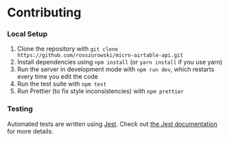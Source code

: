 # Contributing

### Local Setup

1. Clone the repository with `git clone https://github.com/rosszurowski/micro-airtable-api.git`
2. Install dependencies using `npm install` (or `yarn install` if you use yarn)
3. Run the server in development mode with `npm run dev`, which restarts every time you edit the code
4. Run the test suite with `npm test`
5. Run Prettier (to fix style inconsistencies) with `npm prettier`

### Testing

Automated tests are written using [Jest](https://jestjs.io/en/). Check out [the Jest documentation](https://jestjs.io/docs/en/getting-started) for more details.

